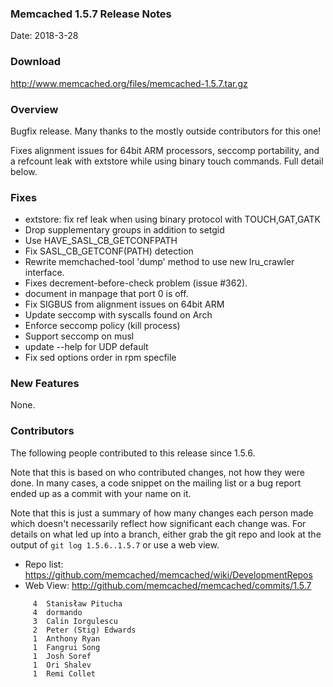 ### Memcached 1.5.7 Release Notes

Date: 2018-3-28

### Download

http://www.memcached.org/files/memcached-1.5.7.tar.gz

### Overview

Bugfix release. Many thanks to the mostly outside contributors for this one!

Fixes alignment issues for 64bit ARM processors, seccomp portability, and a
refcount leak with extstore while using binary touch commands. Full detail
below.

### Fixes

  * extstore: fix ref leak when using binary protocol with TOUCH,GAT,GATK
  * Drop supplementary groups in addition to setgid
  * Use HAVE_SASL_CB_GETCONFPATH
  * Fix SASL_CB_GETCONF(PATH) detection
  * Rewrite memchached-tool 'dump' method to use new lru_crawler interface.
  * Fixes decrement-before-check problem (issue #362).
  * document in manpage that port 0 is off.
  * Fix SIGBUS from alignment issues on 64bit ARM
  * Update seccomp with syscalls found on Arch
  * Enforce seccomp policy (kill process)
  * Support seccomp on musl
  * update --help for UDP default
  * Fix sed options order in rpm specfile


### New Features

None.

### Contributors

The following people contributed to this release since 1.5.6.

Note that this is based on who contributed changes, not how they were
done.  In many cases, a code snippet on the mailing list or a bug
report ended up as a commit with your name on it.

Note that this is just a summary of how many changes each person made
which doesn't necessarily reflect how significant each change was.
For details on what led up into a branch, either grab the git repo and
look at the output of `git log 1.5.6..1.5.7` or use a web view.

  * Repo list: https://github.com/memcached/memcached/wiki/DevelopmentRepos
  * Web View: http://github.com/memcached/memcached/commits/1.5.7

```
     4	Stanisław Pitucha
     4	dormando
     3	Calin Iorgulescu
     2	Peter (Stig) Edwards
     1	Anthony Ryan
     1	Fangrui Song
     1	Josh Soref
     1	Ori Shalev
     1	Remi Collet

```
